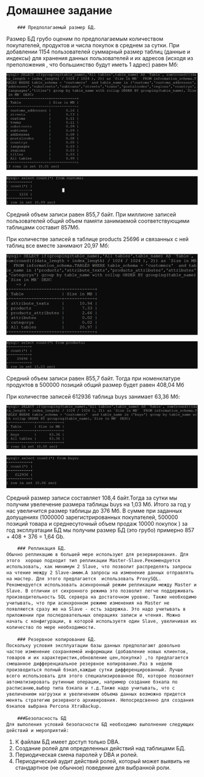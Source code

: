 # Домашнее задание


		### Предполагаемый размер БД.
   Размер БД грубо оценим  по предполагаемым количеством покупателей, продуктов и числа покупок в среднем за сутки.
При добавлении 1154 пользователей суммарный  размер таблиц (данные и индексы)  для хранения данных пользователей и их 
адресов (исходя из преположения , что большинство будут иметь 1 адрес)  равен Мб: 

![Image of PS](https://github.com/nesteg/otus_db/blob/master/Replica_mysql/images/size_custom.png)

![Image of PS](https://github.com/nesteg/otus_db/blob/master/Replica_mysql/images/count_customs.png)

Средний объем записи равен 855,7 байт. При миллионе записей пользователей общий объем памяти 
занимаемой соответствующими таблицами составит 857Мб. 

При количестве записей в таблице products 25696 и связанных с ней таблиц все вместе занимают 20,97 Мб: 

![Image of PS](https://github.com/nesteg/otus_db/blob/master/Replica_mysql/images/size_product.png)

![Image of PS](https://github.com/nesteg/otus_db/blob/master/Replica_mysql/images/count_product.png)

Средний объем записи равен 855,7 байт. Тогда при номенклатуре продуктов в 500000 позиций общий размер
будет равен 408,04 Мб
 
При количестве записей 612936  таблица buys занимает 63,36 Мб:

![Image of PS](https://github.com/nesteg/otus_db/blob/master/Replica_mysql/images/size_buys.png)

![Image of PS](https://github.com/nesteg/otus_db/blob/master/Replica_mysql/images/count_buys.png)

Средний размер записи составляет 108,4 байт.Тогда за сутки мы получим увелечение размера таблицы buys на 1,03 Мб. 
Итого за год у нас увеличится размер таблицы до 376 Мб.
В сумме при заданных допущениях (1000000 зарегистрированных покупателей, 500000 позиций товара и среднесуточный объем продаж 10000 покупок )  за год эксплуатации БД мы получим размер БД (это грубо) примерно  857 + 408 + 376 = 1,64 Gb. 

		### Репликация БД.
    Обычно репликацию в большей мере используют для резервирования. Для этого  хорошо подходит тип репликации Master-Slave.Рекомендуется использовать, как минимум 2 Slave, что позволит распределять запросы на чтение между 2 Slave-амим.А запросы на изменение данных отправлять на мастер. Для этого предлагается  использовать ProxySQL. Рекомендуется использовать асинхронный режим репликации между Master и Slave. В отличии от сихронного режима это позволит легче поддерживать производительность SQL сервера на достаточном уровне. Также необходимо учитывать, что при асинхронном режиме изменения на Master не появляются сразу же на Slave - есть задержка. Это надо учитывать в приложении при последовательных операциях записи и чтения. Можно начать с конфигурации, в которой используетя один Slave, увеличивая их количество по мере необходимости.

		### Резервное копирование БД.
    Поскольку условия эксплуатации базы данных предполагают довольно частое изменение сохраняемой информации (добавление новых клиентов, товаров и их характеристик,обновление цен,покупки) ,то предлагается смешанное дифференциальное резервное копирование.Раз в неделю производиться полный бэкап,каждые сутки дифференцированный. Лучше всего использовать для этого специализированное ПО, которое позволяет автоматизировать рутинные операции, например создание бэкапа по расписанию,выбор типа бэкапа и т.д.Также надо учитывать, что с увеличением нагрузки и увеличением объема данных возможно придется менять стратегию резервного архивировния. Непосредсвенно для создания бэкапов выбрана Percona XtraBackup.

		###Безопасность БД
    Для выполения условий безопасности БД необходимо выполнение следующих действий и мероприятий:
     
1. К файлам БД имеет доступ только DBA.
2. Создание ролей для определенных действий над таблицами БД.
3. Периодическая смена паролей у DBA и ролей.
4. Периодический аудит действий ролей, который может выявить не стандартное (не обычное) поведение для 
    выбранной роли. 

















